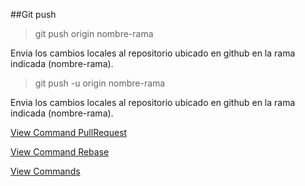 ##Git push

> git push origin nombre-rama

Envia los cambios locales al repositorio ubicado en github en la rama indicada (nombre-rama).

> git push -u origin nombre-rama

Envia los cambios locales al repositorio ubicado en github en la rama indicada (nombre-rama).

[View Command PullRequest](PullRequest.md)

[View Command Rebase](Rebase.md)

[View Commands](../Commands.md)